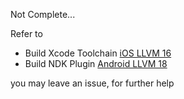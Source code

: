 Not Complete...



Refer to
- Build Xcode Toolchain [iOS LLVM 16](https://github.com/OPSphystech420/HikariObfuscator_Guide/tree/build/ios-xcode-llvm16)
- Build NDK Plugin [Android LLVM 18](https://github.com/OPSphystech420/HikariObfuscator_Guide/tree/build/android-ndk-llvm18)

you may leave an issue, for further help
